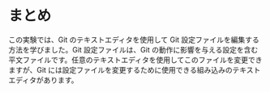 # まとめ

この実験では、Git のテキストエディタを使用して Git 設定ファイルを編集する方法を学びました。Git 設定ファイルは、Git の動作に影響を与える設定を含む平文ファイルです。任意のテキストエディタを使用してこのファイルを変更できますが、Git には設定ファイルを変更するために使用できる組み込みのテキストエディタがあります。
